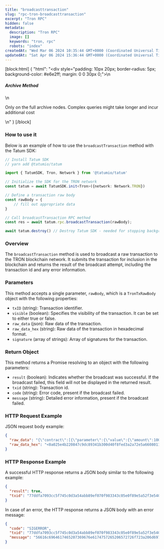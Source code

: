 ```yaml
---
title: "broadcasttransaction"
slug: "rpc-tron-broadcasttransaction"
excerpt: "Tron RPC"
hidden: false
metadata: 
  description: "Tron RPC"
  image: []
  keywords: "tron, rpc"
  robots: "index"
createdAt: "Wed Mar 06 2024 10:35:44 GMT+0000 (Coordinated Universal Time)"
updatedAt: "Sat Apr 06 2024 15:36:44 GMT+0000 (Coordinated Universal Time)"
---
```

[block:html]
{
  "html": "<div style=\"padding: 10px 20px; border-radius: 5px; background-color: #e6e2ff; margin: 0 0 30px 0;\">\n  <h5>Archive Method</h5>\n  <p>Only on the full archive nodes. Complex queries might take longer and incur additional cost</p>\n</div>"
}
[/block]


### How to use it

Below is an example of how to use the `broadcastTransaction` method with the Tatum SDK:



```typescript
// Install Tatum SDK
// yarn add @tatumio/tatum

import { TatumSDK, Tron, Network } from '@tatumio/tatum'

// Initialize the SDK for the TRON network
const tatum = await TatumSDK.init<Tron>({network: Network.TRON})

// Define a transaction raw body
const rawBody = {
    // fill out appropriate data
}

// Call broadcastTransaction RPC method
const res = await tatum.rpc.broadcastTransaction(rawBody);

await tatum.destroy() // Destroy Tatum SDK - needed for stopping background jobs
```



### Overview

The `broadcastTransaction` method is used to broadcast a raw transaction to the TRON blockchain network. It submits the transaction for inclusion in the blockchain and returns the result of the broadcast attempt, including the transaction id and any error information.

### Parameters

This method accepts a single parameter, `rawBody`, which is a `TronTxRawBody` object with the following properties:

- `txID` (string): Transaction identifier.
- `visible` (boolean): Specifies the visibility of the transaction. It can be set to either true or false.
- `raw_data` (json): Raw data of the transaction.
- `raw_data_hex` (string): Raw data of the transaction in hexadecimal format.
- `signature` (array of strings): Array of signatures for the transaction.

### Return Object

This method returns a Promise resolving to an object with the following parameters:

- `result` (boolean): Indicates whether the broadcast was successful. If the broadcast failed, this field will not be displayed in the returned result.
- `txid` (string): Transaction id.
- `code` (string): Error code, present if the broadcast failed.
- `message` (string): Detailed error information, present if the broadcast failed.

### HTTP Request Example

JSON request body example:

```json
{
  "raw_data": "{\"contract\":[{\"parameter\":{\"value\":{\"amount\":1000,\"owner_address\":\"41608f8da72479edc7dd921e4c30bb7e7cddbe722e\",\"to_address\":\"41e9d79cc47518930bc322d9bf7cddd260a0260a8d\"},\"type_url\":\"type.googleapis.com/protocol.TransferContract\"},\"type\":\"TransferContract\"}],\"ref_block_bytes\":\"5e4b\",\"ref_block_hash\":\"47c9dc89341b300d\",\"expiration\":1591089627000,\"timestamp\":1591089567635}",
  "raw_data_hex": "<0a025e4b220847c9dc89341b300d40f8fed3a2a72e5a66080112620a2d747970652e676f6f676c65617069732e636f6d2f70726f746f636f6c2e5472616e73666572436f6e747261637412310a1541608f8da72479edc7dd921e4c30bb7e7cddbe722e121541e9d79cc47518930bc322d9bf7cddd260a0260a8d18e8077093afd0a2a72e>"
}
```

### HTTP Response Example

A successful HTTP response returns a JSON body similar to the following example:

```json
{
  "result": true,
  "txid": "77ddfa7093cc5f745c0d3a54abb89ef070f983343c05e0f89e5a52f3e5401299"
}
```

In case of an error, the HTTP response returns a JSON body with an error message:

```json
{
  "code": "SIGERROR",
  "txid": "77ddfa7093cc5f745c0d3a54abb89ef070f983343c05e0f89e5a52f3e5401299",
  "message": "56616c6964617465207369676e6174757265206572726f723a206d69737320736967206f7220636f6e7472616374"
}
```
